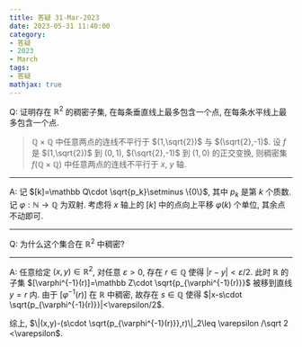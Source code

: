 ```yaml
---
title: 答疑 31-Mar-2023
date: 2023-05-31 11:40:00
category: 
- 答疑
- 2023
- March
tags: 
- 答疑
mathjax: true
---
```


Q: 证明存在 ${\mathbb R}^2$ 的稠密子集, 在每条垂直线上最多包含一个点, 在每条水平线上最多包含一个点. 

> ${\mathbb Q} \times {\mathbb Q}$ 中任意两点的连线不平行于 $(1,\sqrt{2})$ 与 $(\sqrt{2},-1)$. 设 $f$ 是 $(1,\sqrt{2})$ 到 $(0,1 )$, $(\sqrt{2},-1)$ 到 $(1,0)$ 的正交变换, 则稠密集 $f({\mathbb Q} \times {\mathbb Q})$ 中任意两点的连线不平行于 $x$, $y$ 轴. 

***

A: 记 $[k]=\mathbb Q\cdot \sqrt{p_k}\setminus \{0\}$, 其中 $p_k$ 是第 $k$ 个质数. 记 $\varphi:\mathbb N\to \mathbb Q$ 为双射. 考虑将 $x$ 轴上的 $[k]$ 中的点向上平移 $\varphi (k)$ 个单位, 其余点不动即可.

***

Q: 为什么这个集合在 $\mathbb R^2$ 中稠密? 

***

A: 任意给定 $(x,y)\in \mathbb R^2$, 对任意 $\varepsilon>0$, 存在 $r\in \mathbb Q$ 使得 $|r-y|<\varepsilon/2$. 此时 $\mathbb R$ 的子集 $[\varphi^{-1}(r)]=\mathbb Z\cdot \sqrt{p_{\varphi^{-1}(r)}}$ 被移到直线 $y=r$ 内. 由于 $[\varphi^{-1}(r)]$ 在 $\mathbb R$ 中稠密, 故存在 $s\in \mathbb Q$ 使得 $|x-s\cdot \sqrt{p_{\varphi^{-1}(r)}}|<\varepsilon/2$. 

综上, $\|(x,y)-(s\cdot \sqrt{p_{\varphi^{-1}(r)}},r)\|_2\leq \varepsilon /\sqrt 2 <\varepsilon$.

